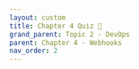 ```yaml
---
layout: custom
title: Chapter 4 Quiz 📝
grand_parent: Topic 2 - DevOps
parent: Chapter 4 - Webhooks
nav_order: 2
---
```


<div id="quiz">
    <link rel="stylesheet" href="https://cdnjs.cloudflare.com/ajax/libs/font-awesome/6.7.2/css/all.min.css">    
    <style>
        #quiz {
            font-family: "Segoe UI", roboto, "Helvetica Neue", arial, sans-serif;
            line-height: 1.6;
            max-width: 800px;
            margin: 0 auto;
            padding: 20px;
            color: black;
        }

        #quiz header {
            text-align: center;
            margin-bottom: 20px;
            padding-bottom: 10px;
            border-bottom: 2px solid #eee;
        }

        #quiz .chapter-name {
            font-size: 30px;
            font-weight: bold;
            text-align: left;
        }

        #quiz .container {
            background-color: #f9f9f9;
            border-radius: 8px;
            padding: 2px 20px;
            margin-bottom: 20px;
            border: 2px solid lightgray;
        }

        #quiz .quiz-info {
            justify-content: space-between;
            margin-bottom: 20px;
            font-weight: bold;
        }

        #quiz .btn {
            font-size: 16px;
            display: inline-block;
            background-color: #315EEB;
            color: white;
            padding: 10px 20px;
            text-decoration: none;
            border-radius: 5px;
            font-weight: bold;
            margin-right: 10px;
            border: none;
            cursor: pointer;
        }

        #quiz .btn:hover {
            background-color: #1046e9;
        }

        #quiz .return-link {
            color: #315EEB;
            text-decoration: none;
        }

        #quiz .return-link:hover {
            text-decoration: underline;
        }

        #quiz .actions {
            text-align: center;
            margin-top: 30px;
        }

        #quiz p + ul, h3 + ul {
            margin-top: -15px;
        }

        #quiz h2 {
            font-size: 20px;
        }

        #quiz #quiz-container {
            display: none;
        }

        #quiz .progress-container {
            width: 100%;
            background-color: #e4e4e4;
            border-radius: 10px;
            margin: 20px 0 40px;
        }

        #quiz .progress-bar {
            height: 10px;
            background-color: #7253ed;
            border-radius: 9px;
            transition: width 0.3s ease;
        }

        #quiz .question-container {
            margin-bottom: 20px;
        }

        #quiz .options {
            margin: 15px 0;
        }

        #quiz .option {
            margin: 10px 0;
            padding: 10px;
            border: 1px solid #ddd;
            border-radius: 5px;
            cursor: pointer;
        }

        #quiz .option:hover {
            background-color: #f5f5f5;
        }

        #quiz .option.disabled {
            cursor: not-allowed;
            opacity: 0.7;
        }

        #quiz .option.selected {
            background-color: #e0e0e0;
        }

        #quiz .quiz-btn, .return-btn {
            width: 160px;
            background-color: #315EEB;
            color: white;
            border: none;
            padding: 10px 15px;
            text-align: center;
            display: inline-block;
            font-size: 16px;
            margin: 10px 2px;
            cursor: pointer;
            border-radius: 5px;
        }

        #quiz .return-btn {
            background-color: white;
            color: #315EEB;
            box-shadow: inset 0 0 0 2px #315EEB;
        }

        #quiz .quiz-btn:hover {
            background-color: #1046e9;
        }

        #quiz .return-btn:hover {
            text-decoration: underline;
        }

        #quiz .feedback-correct {
            background-color: #e7f9eb;
            padding: 0 20px;
            border-radius: 5px;
            border: 1px solid #54b56b;
            margin: 25px 0;
        }

        #quiz .feedback-incorrect {
            background-color: #fff4f4;
            padding: 0 20px;
            border-radius: 5px;
            border: 1px solid #df7d87;
            margin: 25px 0;
        }

        #quiz .hidden {
            display: none;
        }

        #quiz .quiz-complete {
            text-align: center;
        }
        
        #quiz #areas-for-review {
            text-align: left;
            background-color: #fef7ed;
            border-radius: 8px;
            border: 1px solid #ebcfa8;
            margin-bottom: 20px;
        }
        
        #quiz .review-section h3 {
            margin-bottom: 5px;
        }

        #quiz .review-item {
            text-align: left;
            margin-bottom: 15px;
            padding: 15px;
            border-radius: 5px;
        }

        #quiz .review-item.correct-review {
            background-color: #e7f9eb;
            border: 1px solid #54b56b;
        }

        #quiz .review-item.incorrect-review {
            background-color: #fff4f4;
            border: 1px solid #df7d87;
        }

        #quiz .review-question {
            font-size: 18px;
            font-weight: bold;
            margin-bottom: 8px;
        }

        #quiz .user-answer {
            color: #333;
            margin-left: 25px;
        }

        #quiz .option-letter {
            font-weight: bold;
            margin-right: 8px;
        }
        
        #quiz .score-container {
            display: flex;
            align-items: center;
            justify-content: left;
            background-color: #f9f9f9;
            border-radius: 8px;
            padding: 10px 20px;
            margin: 20px 0;
            border: 2px solid lightgray;
        }

        #quiz .score-circle {
            width: 100px;
            height: 100px;
            border-radius: 50%;
            background-color: #315EEB;
            color: white;
            display: flex;
            flex-direction: column;
            align-items: center;
            justify-content: center;
            font-weight: bold;
            margin-right: 15px;
        }
        
        #quiz .score-display {
            display: flex;
            align-items: baseline;
            justify-content: center;
        }

        #quiz .score-numerator {
            font-size: 32px;
            font-weight: bold;
            line-height: 1;
        }

        #quiz .score-divider {
            font-size: 24px;
            margin: 0 2px;
            line-height: 1;
        }

        #quiz .score-denominator {
            font-size: 20px;
            line-height: 1;
        }

        #quiz .completion-message {
            text-align: left;
            margin-left: 20px;
            <!-- flex-grow: 1; -->
            <!-- justify-content: left; -->
        }
    </style>

    <div id="intro-page">
        <header>
            <div class="chapter-name">Chapter 4 - Webhooks</div>
        </header>
        
        <div class="container">
            <p>This quiz covers the key concepts from Chapter 4 - Webhooks</p>
            <p>You'll be tested on:</p>
            <ul>
                <li>What a webhook is and how it works in a CI/CD workflow</li>
                <li>Common webhook trigger events like pushes and pull requests</li>
                <li>Webhook configuration steps including payload URL and content type</li>
                <li>The role of webhooks in automating testing and deployment processes</li>
            </ul>
        </div>

        <div class="quiz-info">
            <div>Number of questions: 7</div>
            <div>Estimated time: 5-7 minutes</div>
        </div>
        
        <div class="container">
            <h3>Instructions</h3>
            <ul>
                <li>Select the best answer for each multiple-choice question</li>
                <li>You'll receive immediate feedback after answering</li>
                <li>At the end, you'll see a summary of your results</li>
            </ul>
        </div>
        
        <div class="actions">
            <button id="start-quiz-btn" class="btn">Start Quiz</button>
            <a href="../" class="return-link">Return to Chapter</a>
        </div>
    </div>
    
    <div id="quiz-container">
        <h3 style="font-weight: normal;" id="question-counter">Question 1 of 7</h3>
        <div class="progress-container">
            <div id="progress-bar" class="progress-bar"></div>
        </div>
        
        <div id="question-container" class="question-container"></div>
        
        <div id="options-container" class="options"></div>
        
        <button id="submit-btn" class="quiz-btn hidden">Submit Answer</button>
        
        <div id="feedback-container"></div>
        
        <button id="next-btn" class="quiz-btn hidden">Next Question</button>
    </div>
    
    <div id="quiz-complete" class="quiz-complete hidden">
        <div class="chapter-name">Quiz Completed!</div>
        
        <div class="score-container">
            <div class="score-circle">
                <div class="score-display">
                    <span class="score-numerator" id="score">0</span>
                    <span class="score-divider">/</span>
                    <span class="score-denominator" id="total-questions">7</span>
                </div>
                <div style="font-weight: normal;">correct</div>
            </div>
            <div class="completion-message">
                <h2 style="font-size: 24px; margin-top: 5px"></h2>
                <p></p>
            </div>
        </div>
                
        <h3 style="text-align: left; margin-top: 25px; margin-bottom: 5px;">Areas for Review</h3>
        <div id="areas-for-review">
            <ul style="margin-top: 10px; margin-left: 20px" id="review-list"></ul>
        </div>
        
        <div class="review-section">
            <h3 style="text-align: left;">Question Review</h3>
            <div id="question-review"></div>
        </div>
        
        <div>
            <button id="return-chapter" class="return-btn" onclick="window.location.href='../index'">Return to Chapter</button>
            <button id="next-chapter" class="quiz-btn" onclick="window.location.href='../../chapter-5-automation/index'">Next Chapter</button>
        </div>
    </div>

    <script type='module'>
        import { auth, db } from '../../../../../assets/js/firebase.js';
        import { ref, update } from "https://www.gstatic.com/firebasejs/11.6.0/firebase-database.js";
        import { onAuthStateChanged } from "https://www.gstatic.com/firebasejs/11.6.0/firebase-auth.js";

        const quizData = [
  {
    question: "What does a webhook do in a CI/CD workflow?",
    options: [
      "Manually starts a test run",
      "Automatically notifies a CI/CD tool when events like code pushes occur",
      "Stores deployment history",
      "Encrypts application secrets"
    ],
    correctAnswer: 1,
    explanation: "Webhooks automatically notify external tools (like CI/CD platforms) of events such as code pushes, enabling automated actions like test runs."
  },
  {
    question: "Why would you include a secret token in your webhook configuration?",
    options: [
      "To trigger a test environment",
      "To authenticate that the webhook request came from GitHub",
      "To track who edited the code",
      "To automatically approve pull requests"
    ],
    correctAnswer: 1,
    explanation: "A secret token ensures that incoming webhook requests are genuine and originate from the trusted source, such as GitHub."
  }
];


        let currentQuestion = 0;
        let score = 0;
        let userAnswers = [];
        let selectedOption = null;
        let answerSubmitted = false;

        const introPage = document.getElementById('intro-page');
        const startQuizBtn = document.getElementById('start-quiz-btn');
        const questionContainer = document.getElementById('question-container');
        const optionsContainer = document.getElementById('options-container');
        const submitBtn = document.getElementById('submit-btn');
        const nextBtn = document.getElementById('next-btn');
        const feedbackContainer = document.getElementById('feedback-container');
        const questionCounter = document.getElementById('question-counter');
        const progressBar = document.getElementById('progress-bar');
        const quizContainer = document.getElementById('quiz-container');
        const quizComplete = document.getElementById('quiz-complete');
        const scoreDisplay = document.getElementById('score');
        const totalQuestionsDisplay = document.getElementById('total-questions');
        const reviewList = document.getElementById('review-list');
        const questionReview = document.getElementById('question-review');
        const returnChapterBtn = document.getElementById('return-chapter');
        const nextChapterBtn = document.getElementById('next-chapter');
        const quizInfo = document.querySelector('.quiz-info');
        
        quizInfo.innerHTML = `
            <div>Number of questions: ${quizData.length}</div>
            <div>Estimated time: ${Math.round(quizData.length * 0.75)}-${Math.ceil(quizData.length * 1.25)} minutes</div>
        `;

        startQuizBtn.addEventListener('click', () => {
            introPage.style.display = 'none';
            quizContainer.style.display = 'block';
            initQuiz();
        });

        function initQuiz() {
            showQuestion();
            totalQuestionsDisplay.textContent = quizData.length;
        }

        function showQuestion() {
            answerSubmitted = false;
            const question = quizData[currentQuestion];
            questionContainer.innerHTML = `<h3>${question.question}</h3>`;
            
            optionsContainer.innerHTML = '';
            const optionLetters = ['A', 'B', 'C', 'D'];
            question.options.forEach((option, index) => {
                const optionElement = document.createElement('div');
                optionElement.className = 'option';
                optionElement.innerHTML = `<span class="option-letter">${optionLetters[index]}.</span> ${option}`;
                optionElement.dataset.index = index;
                optionElement.addEventListener('click', selectOption);
                optionsContainer.appendChild(optionElement);
            });
            
            questionCounter.textContent = `Question ${currentQuestion + 1} of ${quizData.length}`;
            progressBar.style.width = `${(currentQuestion / quizData.length) * 100}%`;
            
            submitBtn.classList.add('hidden');
            nextBtn.classList.add('hidden');
            feedbackContainer.innerHTML = '';
            
            if (currentQuestion === quizData.length - 1) {
                nextBtn.textContent = 'See Results';
            } else {
                nextBtn.textContent = 'Next Question';
            }
        }

        function selectOption(e) {
            if (answerSubmitted) return;
            
            document.querySelectorAll('.option').forEach(option => {
                option.classList.remove('selected');
            });
            
            e.target.classList.add('selected');
            selectedOption = e.target.dataset.index;
            
            submitBtn.classList.remove('hidden');
        }

        submitBtn.addEventListener('click', () => {
            if (selectedOption === null) return;
            
            answerSubmitted = true;
            
            document.querySelectorAll('.option').forEach(option => {
                option.classList.add('disabled');
            });
            
            const question = quizData[currentQuestion];
            const selectedIndex = parseInt(selectedOption);
            const isCorrect = selectedIndex === question.correctAnswer;
            
            userAnswers.push({
                question: question.question,
                userAnswer: question.options[selectedIndex],
                correctAnswer: question.options[question.correctAnswer],
                explanation: question.explanation,
                isCorrect: isCorrect
            });
            
            if (isCorrect) {
                score++;
                showCorrectFeedback();
            } else {
                showIncorrectFeedback();
            }
            progressBar.style.width = `${((currentQuestion + 1) / quizData.length) * 100}%`;

            submitBtn.classList.add('hidden');
            nextBtn.classList.remove('hidden');
        });

        function showCorrectFeedback() {
            const question = quizData[currentQuestion];
            feedbackContainer.innerHTML = `
                <div class="feedback-correct">
                    <p style="color: green; font-size: 18px"><strong><i class="fa-solid fa-circle-check"></i> Correct!</strong></p>
                    <p><strong>You selected:</strong> ${question.options[question.correctAnswer]}</p>
                    <p style="margin-left: 20px">${question.explanation}</p>
                </div>
            `;
        }

        function showIncorrectFeedback() {
            const question = quizData[currentQuestion];
            feedbackContainer.innerHTML = `
                <div class="feedback-incorrect">
                    <p style="color: red; font-size: 18px"><strong><i class="fa-solid fa-circle-xmark"></i> Incorrect</strong></p>
                    <p><strong>You selected:</strong> ${question.options[selectedOption]}</p>
                    <p style="margin-left: 20px">${question.explanation}</p>
                    <p><strong style="color: green">Correct answer:</strong> ${question.options[question.correctAnswer]}</p>
                    <p style="margin-left: 20px">${question.explanation}</p>
                </div>
            `;
        }

        nextBtn.addEventListener('click', () => {
            currentQuestion++;
            
            if (currentQuestion < quizData.length) {
                showQuestion();
                selectedOption = null;
            } else {
                completeQuiz();
            }
        });

        function completeQuiz() {
            quizContainer.style.display = 'none';
            quizComplete.classList.remove('hidden');
            
            scoreDisplay.textContent = score;
            
            const percentage = (score / quizData.length) * 100;
            const quizName = "Introduction to Version Control";
            
            const completionMessage = document.querySelector('.completion-message h2');
            const completionSubtext = document.querySelector('.completion-message p');
            
            if (percentage >= 75) {
                completionMessage.textContent = 'Good job!';
                completionSubtext.innerHTML = `You've completed the ${quizName} quiz`;
            } else {
                completionMessage.textContent = 'Good effort';
                completionSubtext.innerHTML = `
                    <div style="margin-bottom: 8px; color: #666;">Score at least 75% to pass the quiz</div>
                    <a href="../" class="return-link">Review this chapter</a>
                `;
                
                const reviewLink = completionSubtext.querySelector('.return-link');
                reviewLink.addEventListener('click', () => {
                    alert('Returning to chapter for review...');
                });
            }
            
            const incorrectQuestions = userAnswers.filter(answer => !answer.isCorrect);
            if (incorrectQuestions.length > 0) {
                reviewList.innerHTML = incorrectQuestions.map(q => 
                    `<li>${q.question}</li>`
                ).join('');
            } else {
                reviewList.innerHTML = "<li>No areas need review</li>";
            }
            
            questionReview.innerHTML = userAnswers.map((answer, index) => {
                return `
                    <div class="review-item ${answer.isCorrect ? 'correct-review' : 'incorrect-review'}">
                        <div class="review-question">
                            <i class="${answer.isCorrect ? 'fa-solid fa-circle-check' : 'fa-solid fa-circle-xmark'}" style="color: ${answer.isCorrect ? 'green' : 'red'}"></i>
                                Question ${index + 1}: ${answer.question}
                        </div>
                        <div class="user-answer ${answer.isCorrect ? 'correct' : 'incorrect'}">
                            Your answer: ${answer.userAnswer} ${answer.isCorrect ? '' : ''}
                        </div>
                        ${!answer.isCorrect ? `
                            <div style="color: #00ab41; margin-left: 25px">
                                Correct answer: ${answer.correctAnswer}
                            </div>
                        ` : ''}
                    </div>
                `;
            }).join('');

            onAuthStateChanged(auth, (user) => {
                if (user) {
                    const quizRef = ref(db, "users/" + user.uid + "/" + "Webhooks");

                    let status = "Failed";
                    let passed = false
                    if (percentage >= 75) {
                        status = "Passed";
                        passed = true
                    }

                    const today = new Date();
                    const formatted = `${today.getMonth() + 1}/${today.getDate()}/${today.getFullYear()}`;

                    const outcome = score + "/" + quizData.length;

                    update(quizRef, {
                        score: outcome,
                        date: formatted,
                        passed: passed,
                        status: status
                    })
                }
            });
        }
    </script>
</div>